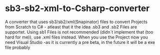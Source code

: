 # sb3-sb2-xml-to-Csharp-converter
A converter that uses sb3/sb2/xml(Snapinator) files to convert Projects from Scratch to C# - atleast that it the idea
.sb3 and .sb2 Files are supportet. Using sb1 Files is not recommended (didn´t implement that (too hard for me)), use .xml files instead.
When you use the Project now you need Visual Studio -as it is currently a pre beta, in the future it will be a exe file probably
